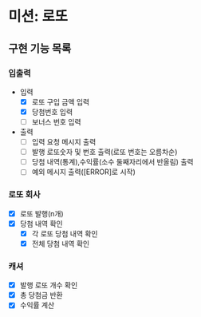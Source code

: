 # 미션: 로또

## 구현 기능 목록

### 입출력
- 입력
    - [X] 로또 구입 금액 입력
    - [X] 당첨번호 입력
    - [ ] 보너스 번호 입력

- 출력
    - [ ] 입력 요청 메시지 출력
    - [ ] 발행 로또숫자 및 번호 출력(로또 번호는 오름차순)
    - [ ] 당첨 내역(통계),수익률(소수 둘째자리에서 반올림) 출력
    - [ ] 예외 메시지 출력([ERROR]로 시작)

### 로또 회사
- [X] 로또 발행(n개)
- [X] 당첨 내역 확인
  - [X] 각 로또 당첨 내역 확인
  - [X] 전체 당첨 내역 확인

### 캐셔
- [X] 발행 로또 개수 확인
- [X] 총 당첨금 반환
- [X] 수익률 계산
